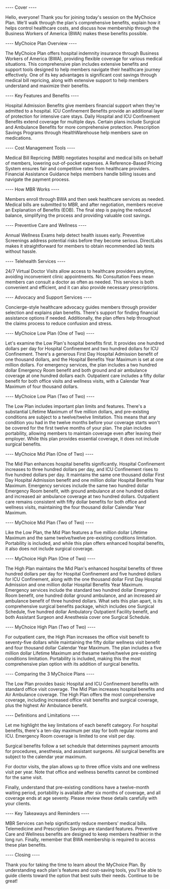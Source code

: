 ---- Cover ----

Hello, everyone! Thank you for joining today's session on the MyChoice Plan. We'll walk through the plan's comprehensive benefits, explain how it helps control healthcare costs, and discuss how membership through the Business Workers of America (BWA) makes these benefits possible.

---- MyChoice Plan Overview ----

The MyChoice Plan offers hospital indemnity insurance through Business Workers of America (BWA), providing flexible coverage for various medical situations. This comprehensive plan includes extensive benefits and support tools designed to help members navigate their healthcare journey effectively. One of its key advantages is significant cost savings through medical bill repricing, along with extensive support to help members understand and maximize their benefits.

---- Key Features and Benefits ----

Hospital Admission Benefits give members financial support when they're admitted to a hospital. ICU Confinement Benefits provide an additional layer of protection for intensive care stays. Daily Hospital and ICU Confinement Benefits extend coverage for multiple days. Certain plans include Surgical and Ambulance Benefits for more comprehensive protection. Prescription Savings Programs through HealthWarehouse help members save on medications.

---- Cost Management Tools ----

Medical Bill Repricing (MBR) negotiates hospital and medical bills on behalf of members, lowering out-of-pocket expenses. A Reference-Based Pricing System ensures fair and competitive rates from healthcare providers. Financial Assistance Guidance helps members handle billing issues and navigate the payment process.

---- How MBR Works ----

Members enroll through BWA and then seek healthcare services as needed. Medical bills are submitted to MBR, and after negotiation, members receive an Explanation of Benefits (EOB). The final step is paying the reduced balance, simplifying the process and providing valuable cost savings.

---- Preventive Care and Wellness ----

Annual Wellness Exams help detect health issues early. Preventive Screenings address potential risks before they become serious. DirectLabs makes it straightforward for members to obtain recommended lab tests without hassle.

---- Telehealth Services ----

24/7 Virtual Doctor Visits allow access to healthcare providers anytime, avoiding inconvenient clinic appointments. No Consultation Fees mean members can consult a doctor as often as needed. This service is both convenient and efficient, and it can also provide necessary prescriptions.

---- Advocacy and Support Services ----

Concierge-style healthcare advocacy guides members through provider selection and explains plan benefits. There's support for finding financial assistance options if needed. Additionally, the plan offers help throughout the claims process to reduce confusion and stress.

---- MyChoice Low Plan (One of Two) ----

Let's examine the Low Plan's hospital benefits first. It provides one hundred dollars per day for Hospital Confinement and two hundred dollars for ICU Confinement. There's a generous First Day Hospital Admission benefit of one thousand dollars, and the Hospital Benefits Year Maximum is set at one million dollars. For emergency services, the plan includes a two hundred dollar Emergency Room benefit and both ground and air ambulance coverage at one hundred dollars each. Outpatient care includes a fifty dollar benefit for both office visits and wellness visits, with a Calendar Year Maximum of four thousand dollars.

---- MyChoice Low Plan (Two of Two) ----

The Low Plan includes important plan limits and features. There's a substantial Lifetime Maximum of five million dollars, and pre-existing conditions are subject to a twelve/twelve limitation. This means that any condition you had in the twelve months before your coverage starts won't be covered for the first twelve months of your plan. The plan includes portability, allowing members to maintain coverage even after leaving their employer. While this plan provides essential coverage, it does not include surgical benefits.

---- MyChoice Mid Plan (One of Two) ----

The Mid Plan enhances hospital benefits significantly. Hospital Confinement increases to three hundred dollars per day, and ICU Confinement rises to five hundred dollars per day. It maintains the same one thousand dollar First Day Hospital Admission benefit and one million dollar Hospital Benefits Year Maximum. Emergency services include the same two hundred dollar Emergency Room benefit, with ground ambulance at one hundred dollars and increased air ambulance coverage at two hundred dollars. Outpatient care remains consistent with fifty dollar benefits for both office and wellness visits, maintaining the four thousand dollar Calendar Year Maximum.

---- MyChoice Mid Plan (Two of Two) ----

Like the Low Plan, the Mid Plan features a five million dollar Lifetime Maximum and the same twelve/twelve pre-existing conditions limitation. Portability is included, and while this plan offers enhanced hospital benefits, it also does not include surgical coverage.

---- MyChoice High Plan (One of Two) ----

The High Plan maintains the Mid Plan's enhanced hospital benefits of three hundred dollars per day for Hospital Confinement and five hundred dollars for ICU Confinement, along with the one thousand dollar First Day Hospital Admission and one million dollar Hospital Benefits Year Maximum. Emergency services include the standard two hundred dollar Emergency Room benefit, one hundred dollar ground ambulance, and an increased air ambulance benefit of three hundred dollars. What sets this plan apart, is its comprehensive surgical benefits package, which includes one Surgical Schedule, five hundred dollar Ambulatory Outpatient Facility benefit, and both Assistant Surgeon and Anesthesia cover one Surgical Schedule.

---- MyChoice High Plan (Two of Two) ----

For outpatient care, the High Plan increases the office visit benefit to seventy-five dollars while maintaining the fifty dollar wellness visit benefit and four thousand dollar Calendar Year Maximum. The plan includes a five million dollar Lifetime Maximum and thesame twelve/twelve pre-existing conditions limitation. Portability is included, making this the most comprehensive plan option with its addition of surgical benefits.

---- Comparing the 3 MyChoice Plans ----

The Low Plan provides basic Hospital and ICU Confinement benefits with standard office visit coverage. The Mid Plan increases hospital benefits and Air Ambulance coverage. The High Plan offers the most comprehensive coverage, including increased office visit benefits and surgical coverage, plus the highest Air Ambulance benefit.

---- Definitions and Limitations ----

Let me highlight the key limitations of each benefit category. For hospital benefits, there's a ten-day maximum per stay for both regular rooms and ICU. Emergency Room coverage is limited to one visit per day.

Surgical benefits follow a set schedule that determines payment amounts for procedures, anesthesia, and assistant surgeons. All surgical benefits are subject to the calendar year maximum.

For doctor visits, the plan allows up to three office visits and one wellness visit per year. Note that office and wellness benefits cannot be combined for the same visit.

Finally, understand that pre-existing conditions have a twelve-month waiting period, portability is available after six months of coverage, and all coverage ends at age seventy. Please review these details carefully with your clients.

---- Key Takeaways and Reminders ----

MBR Services can help significantly reduce members' medical bills. Telemedicine and Prescription Savings are standard features. Preventive Care and Wellness benefits are designed to keep members healthier in the long run. Finally, remember that BWA membership is required to access these plan benefits.

---- Closing ----

Thank you for taking the time to learn about the MyChoice Plan. By understanding each plan's features and cost-saving tools, you'll be able to guide clients toward the option that best suits their needs. Continue to be great!